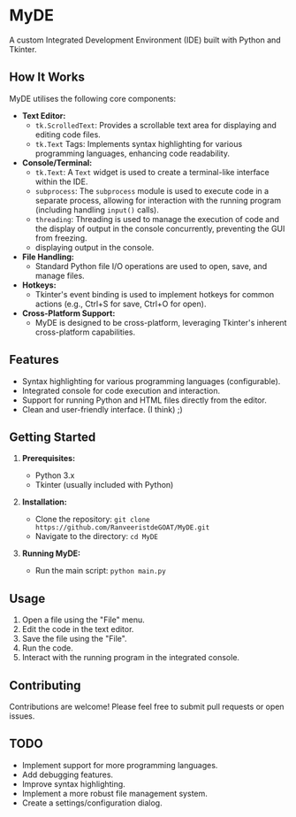 # MyDE

A custom Integrated Development Environment (IDE) built with Python and Tkinter.

## How It Works

MyDE utilises the following core components:

*   **Text Editor:**
    *   `tk.ScrolledText`:  Provides a scrollable text area for displaying and editing code files.
    *   `tk.Text` Tags: Implements syntax highlighting for various programming languages, enhancing code readability.
*   **Console/Terminal:**
    *   `tk.Text`: A `Text` widget is used to create a terminal-like interface within the IDE.
    *   `subprocess`: The `subprocess` module is used to execute code in a separate process, allowing for interaction with the running program (including handling `input()` calls).
    *   `threading`:  Threading is used to manage the execution of code and the display of output in the console concurrently, preventing the GUI from freezing.
    *   displaying output in the console.
*   **File Handling:**
    *   Standard Python file I/O operations are used to open, save, and manage files.
*   **Hotkeys:**
    *   Tkinter's event binding is used to implement hotkeys for common actions (e.g., Ctrl+S for save, Ctrl+O for open).
*   **Cross-Platform Support:**
    *   MyDE is designed to be cross-platform, leveraging Tkinter's inherent cross-platform capabilities.

## Features

*   Syntax highlighting for various programming languages (configurable).
*   Integrated console for code execution and interaction.
*   Support for running Python and HTML files directly from the editor.
*   Clean and user-friendly interface. (I think) ;)

## Getting Started

1.  **Prerequisites:**
    *   Python 3.x
    *   Tkinter (usually included with Python)

2.  **Installation:**
    *   Clone the repository: `git clone https://github.com/RanveeristdeGOAT/MyDE.git`
    *   Navigate to the directory: `cd MyDE`

3.  **Running MyDE:**
    *   Run the main script: `python main.py`

## Usage

1.  Open a file using the "File" menu.
2.  Edit the code in the text editor.
3.  Save the file using the "File".
4.  Run the code.
5.  Interact with the running program in the integrated console.

## Contributing

Contributions are welcome!  Please feel free to submit pull requests or open issues.

## TODO

*   Implement support for more programming languages.
*   Add debugging features.
*   Improve syntax highlighting.
*   Implement a more robust file management system.
*   Create a settings/configuration dialog.
